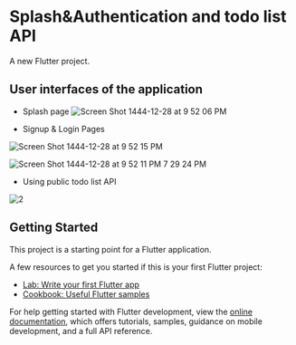 # Splash&Authentication and todo list API

A new Flutter project.
## User interfaces of the application 

* Splash page
![Screen Shot 1444-12-28 at 9 52 06 PM](https://github.com/HanenAljadani/Splash-Authentication-Application/assets/98253428/fd2a1e10-b5c2-4ff5-8e08-9aae547368a6)



* Signup  & Login Pages

![Screen Shot 1444-12-28 at 9 52 15 PM](https://github.com/HanenAljadani/Splash-Authentication-Application/assets/98253428/0d8583c1-7cee-4d49-9437-9e52b1b75b6b)


![Screen Shot 1444-12-28 at 9 52 11 PM 7 29 24 PM](https://github.com/HanenAljadani/Splash-Authentication-Application/assets/98253428/7b29f896-1c43-4e5e-88c5-2372aefea81d)


* Using public todo list API 

![2](https://github.com/HanenAljadani/Splash-Authentication-Application/assets/98253428/87ee6d08-c2b2-4130-887f-51b75dd41a3d)




## Getting Started

This project is a starting point for a Flutter application.

A few resources to get you started if this is your first Flutter project:

- [Lab: Write your first Flutter app](https://docs.flutter.dev/get-started/codelab)
- [Cookbook: Useful Flutter samples](https://docs.flutter.dev/cookbook)

For help getting started with Flutter development, view the
[online documentation](https://docs.flutter.dev/), which offers tutorials,
samples, guidance on mobile development, and a full API reference.
